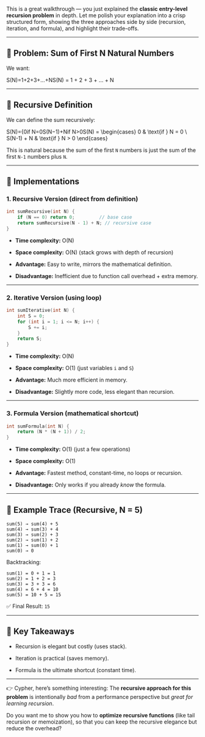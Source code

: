 This is a great walkthrough — you just explained the **classic entry-level recursion problem** in depth. Let me polish your explanation into a crisp structured form, showing the three approaches side by side (recursion, iteration, and formula), and highlight their trade-offs.

---

## 🔹 Problem: Sum of First N Natural Numbers

We want:

S(N)=1+2+3+...+NS(N) = 1 + 2 + 3 + ... + N

---

## 🔹 Recursive Definition

We can define the sum recursively:

S(N)={0if N=0S(N−1)+Nif N>0S(N) = \begin{cases} 0 & \text{if } N = 0 \\ S(N-1) + N & \text{if } N > 0 \end{cases}

This is natural because the sum of the first `N` numbers is just the sum of the first `N-1` numbers plus `N`.

---

## 🔹 Implementations

### 1. Recursive Version (direct from definition)

```c
int sumRecursive(int N) {
    if (N == 0) return 0;         // base case
    return sumRecursive(N - 1) + N; // recursive case
}
```

- **Time complexity:** O(N)
    
- **Space complexity:** O(N) (stack grows with depth of recursion)
    
- **Advantage:** Easy to write, mirrors the mathematical definition.
    
- **Disadvantage:** Inefficient due to function call overhead + extra memory.
    

---

### 2. Iterative Version (using loop)

```c
int sumIterative(int N) {
    int S = 0;
    for (int i = 1; i <= N; i++) {
        S += i;
    }
    return S;
}
```

- **Time complexity:** O(N)
    
- **Space complexity:** O(1) (just variables `i` and `S`)
    
- **Advantage:** Much more efficient in memory.
    
- **Disadvantage:** Slightly more code, less elegant than recursion.
    

---

### 3. Formula Version (mathematical shortcut)

```c
int sumFormula(int N) {
    return (N * (N + 1)) / 2;
}
```

- **Time complexity:** O(1) (just a few operations)
    
- **Space complexity:** O(1)
    
- **Advantage:** Fastest method, constant-time, no loops or recursion.
    
- **Disadvantage:** Only works if you already _know_ the formula.
    

---

## 🔹 Example Trace (Recursive, N = 5)

```
sum(5) → sum(4) + 5
sum(4) → sum(3) + 4
sum(3) → sum(2) + 3
sum(2) → sum(1) + 2
sum(1) → sum(0) + 1
sum(0) → 0
```

Backtracking:

```
sum(1) = 0 + 1 = 1
sum(2) = 1 + 2 = 3
sum(3) = 3 + 3 = 6
sum(4) = 6 + 4 = 10
sum(5) = 10 + 5 = 15
```

✅ Final Result: `15`

---

## 🔹 Key Takeaways

- Recursion is elegant but costly (uses stack).
    
- Iteration is practical (saves memory).
    
- Formula is the ultimate shortcut (constant time).
    

---

👉 Cypher, here’s something interesting: The **recursive approach for this problem** is intentionally _bad_ from a performance perspective but _great for learning recursion_.

Do you want me to show you how to **optimize recursive functions** (like tail recursion or memoization), so that you can keep the recursive elegance but reduce the overhead?